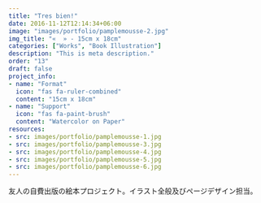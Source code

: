 ```yaml
---
title: "Tres bien!"
date: 2016-11-12T12:14:34+06:00
image: "images/portfolio/pamplemousse-2.jpg"
img_title: "«  » - 15cm x 18cm"
categories: ["Works", "Book Illustration"]
description: "This is meta description."
order: "13"
draft: false
project_info:
- name: "Format"
  icon: "fas fa-ruler-combined"
  content: "15cm x 18cm"
- name: "Support"
  icon: "fas fa-paint-brush"
  content: "Watercolor on Paper"
resources:
- src: images/portfolio/pamplemousse-1.jpg
- src: images/portfolio/pamplemousse-3.jpg
- src: images/portfolio/pamplemousse-4.jpg
- src: images/portfolio/pamplemousse-5.jpg
- src: images/portfolio/pamplemousse-6.jpg
---
```

友人の自費出版の絵本プロジェクト。イラスト全般及びページデザイン担当。
